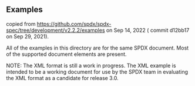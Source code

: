<!--
SPDX-FileCopyrightText: TNG Technology Consulting GmbH

SPDX-License-Identifier: Apache-2.0
-->

## Examples

copied from https://github.com/spdx/spdx-spec/tree/development/v2.2.2/examples on Sep 14, 2022 (
commit d12bb17 on Sep 29, 2021).

All of the examples in this directory are for the same SPDX document. Most of the supported document
elements are present.

NOTE: The XML format is still a work in progress. The XML example is intended to be a working
document for use by the SPDX team in evaluating the XML format as a candidate for release 3.0.
